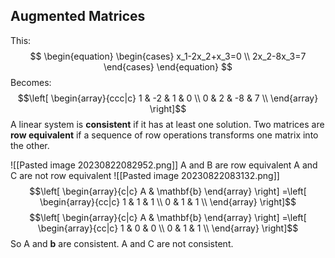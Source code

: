 ## Augmented Matrices
This:
$$
\begin{equation}
    \begin{cases}
	x_1-2x_2+x_3=0 \\
		2x_2-8x_3=7
    \end{cases}
\end{equation}
$$
Becomes:
$$\left[ \begin{array}{ccc|c} 1 & -2 & 1 & 0 \\ 0 & 2 & -8 & 7 \\ \end{array} \right]$$
A linear system is **consistent** if it has at least one solution.
Two matrices are **row equivalent** if a sequence of row operations transforms one matrix into the other.

![[Pasted image 20230822082952.png]]
A and B are row equivalent
A and C are not row equivalent
![[Pasted image 20230822083132.png]]
$$\left[ \begin{array}{c|c} A & \mathbf{b} \end{array} \right] =\left[ \begin{array}{cc|c} 1 & 1 & 1 \\ 0 & 1 & 1 \\ \end{array} \right]$$
$$\left[ \begin{array}{c|c} A & \mathbf{b} \end{array} \right] =\left[ \begin{array}{cc|c} 1 & 0 & 0 \\ 0 & 1 & 1 \\ \end{array} \right]$$
So A and $\mathbf{b}$ are consistent.
A and C are not consistent.

